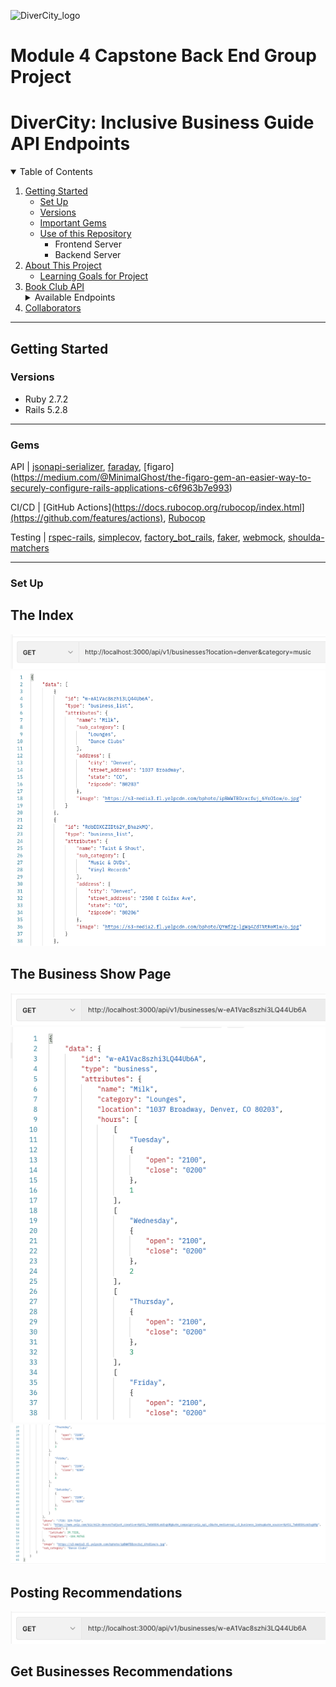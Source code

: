 ![DiverCity_logo](https://user-images.githubusercontent.com/67713820/170523356-d690920c-60e0-4ef3-a7d4-872e16aa350b.png)

# Module 4 Capstone Back End Group Project
# DiverCity: Inclusive Business Guide API Endpoints

<details open="open">
  <summary>Table of Contents</summary>
  <ol>
    <li>
      <a href="#getting-started">Getting Started</a>
      <ul>
        <li><a href="#set-up">Set Up</a></li>
        <li><a href="#versions">Versions</a></li>
        <li><a href="#gems">Important Gems</a></li>
        <li><a href="#use-of-this-repository">Use of this Repository</a>
          <ul>
            <li>Frontend Server</li>
            <li>Backend Server</li>
          </ul>
        </li>
    </li>
    </ul>
    <li>
      <a href="#project-description">About This Project</a>
      <ul>
        <li><a href="#learning-goals-for-project">Learning Goals for Project</a></li>
      </ul>
    </li>
    <li>
      <a href="#apis">Book Club API</a>
      <details>
        <summary>Available Endpoints</summary>
        <ul>
          <li><a href="#backgrounds-endpoints">Backgrounds Endpoints</a></li>
          <li><a href="#book-search-endpoints">Book Search Endpoints</a></li>
          <li><a href="#forecast-endpoints">Forecast Endpoints</a></li>
          <li><a href="#road-trip-endpoints">Road Trip Endpoints</a></li>
          <li><a href="#sessions-endpoints">Sessions Endpoints</a></li>
          <li><a href="#users-endpoints">Users Endpoints</a></li>
        </ul>
      </details>
    </li>
    <li><a href="#collaborators">Collaborators</a></li>
  </ol>
</details>

----------

## Getting Started

### Versions

- Ruby 2.7.2
- Rails 5.2.8

----------

### Gems

API | [jsonapi-serializer](https://github.com/fotinakis/jsonapi-serializers), [faraday](https://github.com/lostisland/faraday), [figaro] (https://medium.com/@MinimalGhost/the-figaro-gem-an-easier-way-to-securely-configure-rails-applications-c6f963b7e993)

CI/CD | [GitHub Actions](https://docs.rubocop.org/rubocop/index.html](https://github.com/features/actions), [Rubocop](https://docs.rubocop.org/rubocop/index.html)

Testing | [rspec-rails](https://github.com/rspec/rspec-rails), [simplecov](https://github.com/simplecov-ruby/simplecov), [factory_bot_rails](https://github.com/thoughtbot/factory_bot_rails), [faker](https://github.com/vajradog/faker-rails), [webmock](https://github.com/bblimke/webmock), [shoulda-matchers](https://github.com/thoughtbot/shoulda-matchers)




----------

### Set Up















## The Index
![business_index](assets/images/business_index_request.png)
![business_index](assets/images/business_index_request_body.png)
## The Business Show Page
![business_index](assets/images/business_show_request.png)
![business_index](assets/images/business_show_body.png)
![business_index](assets/images/business_show_body_2.png)

## Posting Recommendations
![business_index](assets/images/business_show_request.png)


## Get Businesses Recommendations
